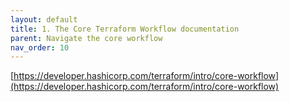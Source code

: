 ```yaml
---
layout: default
title: 1. The Core Terraform Workflow documentation
parent: Navigate the core workflow
nav_order: 10
---
```


[https://developer.hashicorp.com/terraform/intro/core-workflow](https://developer.hashicorp.com/terraform/intro/core-workflow)